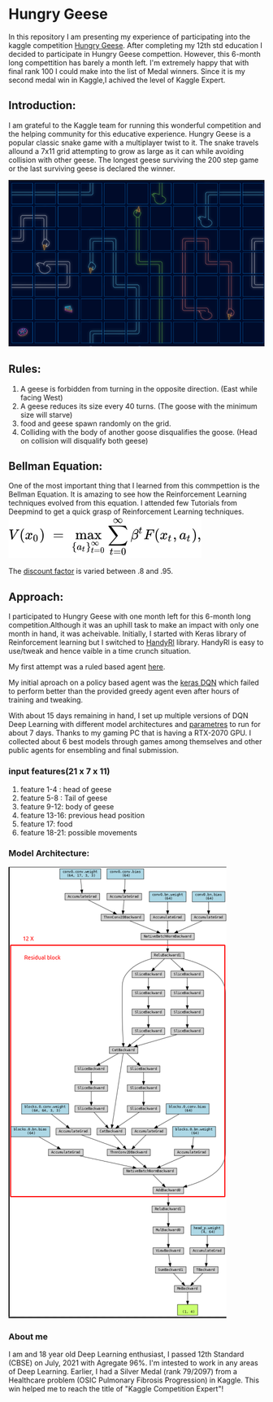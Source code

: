 # Hungry Geese
In this repository I am presenting my experience of participating into the kaggle competition [Hungry Geese](https://www.kaggle.com/c/hungry-geese/).
After completing my 12th std education I decided to participate in Hungry Geese compettion. However, this 6-month long compettition has barely a month left. I'm extremely happy that with final rank 100 I could make into the list of Medal winners. Since it is my second medal win in Kaggle,I achived the level of Kaggle Expert. 

## Introduction:
I am grateful to the Kaggle team for running this wonderful competition and the helping community for this educative experience.
Hungry Geese is a popular classic snake game with a multiplayer twist to it. The snake travels allound a 7x11 grid attempting to grow as large as it can while avoiding collision with other geese. The longest geese surviving the 200 step game or the last surviving geese is declared the winner.

![Game](/images/2021-08-12_01-57.png)


## Rules:
1) A geese is forbidden from turning in the opposite direction. (East while facing West)
2) A geese reduces its size every 40 turns. (The goose with the minimum size will starve)
3) food and geese spawn randomly on the grid.
4) Colliding with the body of another goose disqualifies the goose. (Head on collision will disqualify both geese)

## Bellman Equation:
One of the most important thing that I learned from this commpettion is the Bellman Equation. It is amazing to see how the Reinforcement Learning techniques evolved from this equation. I attended few Tutorials from Deepmind to get a quick grasp of Reinforcement Learning techniques. 
![equation](/images/bellman.svg)

The [discount factor](https://stats.stackexchange.com/questions/221402/understanding-the-role-of-the-discount-factor-in-reinforcement-learning) is varied between .8 and .95.
## Approach:
I participated to Hungry Geese with one month left for this 6-month long competition.Although it was an uphill task to make an impact with only one month in hand, it was acheivable. Initially, I started with Keras library of Reinforcement learning but I switched to [HandyRl](https://github.com/DeNA/HandyRL) library. HandyRl is easy to use/tweak and hence vaible in a time crunch situation.

My first attempt was a ruled based agent [here](src/Smarter_Greedy_Goose.ipynb).

My initial aproach on a policy based agent was the [keras DQN](src/keras.ipynb) which failed to perform better than the provided greedy agent even after hours of training and tweaking. 

With about 15 days remaining in hand, I set up multiple versions of DQN Deep Learning with different model architectures and [parametres](config.yaml) to run for about 7 days. Thanks to my gaming PC that is having a RTX-2070 GPU. I collected about 6 best models through games among themselves and other public agents for ensembling and final submission.
### input features(21 x 7 x 11)
   1) feature 1-4 : head of geese
   2) feature 5-8 : Tail of geese
   3) feature 9-12: body of geese
   4) feature 13-16: previous head position
   5) feature 17: food
   6) feature 18-21: possible movements
### Model Architecture:
![Model](/images/architecture_model.png)



### About me
I am and 18 year old Deep Learning enthusiast, I passed 12th Standard (CBSE) on July, 2021 with Agregate 96%. I'm intested to work in any areas of Deep Learning. Earlier, I had a Silver Medal (rank 79/2097) from a Healthcare problem (OSIC Pulmonary Fibrosis Progression) in Kaggle. This win helped me to reach the title of "Kaggle Competition Expert"!

